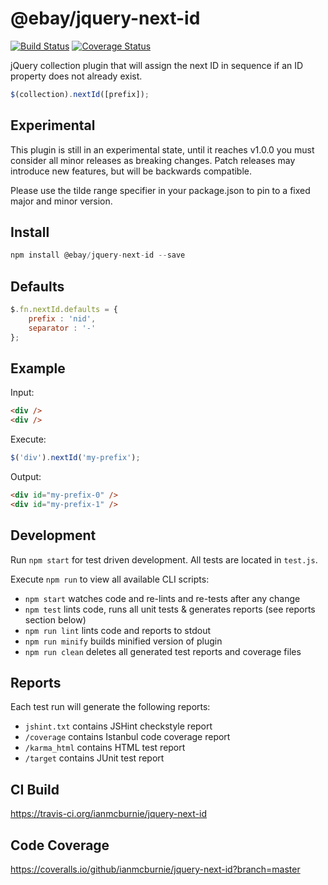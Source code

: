 # @ebay/jquery-next-id

<p>
    <a href="https://travis-ci.org/ianmcburnie/jquery-next-id"><img src="https://api.travis-ci.org/ianmcburnie/jquery-next-id.svg?branch=master" alt="Build Status" /></a>
    <a href="https://coveralls.io/github/ianmcburnie/jquery-next-id?branch=master"><img src="https://coveralls.io/repos/ianmcburnie/jquery-next-id/badge.svg?branch=master&service=github" alt="Coverage Status" /></a>
</p>

jQuery collection plugin that will assign the next ID in sequence if an ID property does not already exist.

```js
$(collection).nextId([prefix]);
```

## Experimental

This plugin is still in an experimental state, until it reaches v1.0.0 you must consider all minor releases as breaking changes. Patch releases may introduce new features, but will be backwards compatible.

Please use the tilde range specifier in your package.json to pin to a fixed major and minor version.

## Install

```js
npm install @ebay/jquery-next-id --save
```

## Defaults

```js
$.fn.nextId.defaults = {
    prefix : 'nid',
    separator : '-'
};
```

## Example

Input:

```html
<div />
<div />
```

Execute:

```js
$('div').nextId('my-prefix');
```

Output:

```html
<div id="my-prefix-0" />
<div id="my-prefix-1" />
```

## Development

Run `npm start` for test driven development. All tests are located in `test.js`.

Execute `npm run` to view all available CLI scripts:

* `npm start` watches code and re-lints and re-tests after any change
* `npm test` lints code, runs all unit tests & generates reports (see reports section below)
* `npm run lint` lints code and reports to stdout
* `npm run minify` builds minified version of plugin
* `npm run clean` deletes all generated test reports and coverage files

## Reports

Each test run will generate the following reports:

* `jshint.txt` contains JSHint checkstyle report
* `/coverage` contains Istanbul code coverage report
* `/karma_html` contains HTML test report
* `/target` contains JUnit test report

## CI Build

https://travis-ci.org/ianmcburnie/jquery-next-id

## Code Coverage

https://coveralls.io/github/ianmcburnie/jquery-next-id?branch=master
